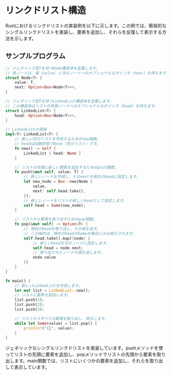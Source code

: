 # リンクドリスト構造

Rustにおけるリンクドリストの実装例を以下に示します。この例では、簡易的なシングルリンクドリストを実装し、要素を追加し、それらを反復して表示する方法を示します。

## サンプルプログラム
```rust
// ジェネリック型Tを持つNode構造体を定義します。
// 各ノードは、値（value）と次のノードへのオプショナルなポインタ（next）を持ちます。
struct Node<T> {
    value: T,
    next: Option<Box<Node<T>>>,
}

// ジェネリック型Tを持つLinkedList構造体を定義します。
// この構造体はリストの先頭ノードへのオプショナルなポインタ（head）を持ちます。
struct LinkedList<T> {
    head: Option<Box<Node<T>>>,
}

// LinkedListの実装
impl<T> LinkedList<T> {
    // 新しい空のリストを作成するためのnew関数。
    // headは初期状態でNone（空のリスト）です。
    fn new() -> Self {
        LinkedList { head: None }
    }

    // リストの先頭に新しい要素を追加するためのpush関数。
    fn push(&mut self, value: T) {
        // 新しいノードを作成し、そのnextを現在のheadに設定します。
        let new_node = Box::new(Node {
            value,
            next: self.head.take(),
        });
        // 新しいノードをリストの新しいheadとして設定します。
        self.head = Some(new_node);
    }

    // リストから要素を取り出すためのpop関数。
    fn pop(&mut self) -> Option<T> {
        // 現在のheadを取り出し、その値を返す。
        // この操作は、現在のheadがSomeの場合にのみ実行されます。
        self.head.take().map(|node| {
            // 新しいheadを次のノードに設定します。
            self.head = node.next;
            // 取り出されたノードの値を返します。
            node.value
        })
    }
}

fn main() {
    // 新しいLinkedListを作成します。
    let mut list = LinkedList::new();
    // リストに要素を追加します。
    list.push(1);
    list.push(2);
    list.push(3);

    // リストからすべての要素を取り出し、表示します。
    while let Some(value) = list.pop() {
        println!("{}", value);
    }
}
```

ジェネリックなシングルリンクドリストを実装しています。pushメソッドを使ってリストの先頭に要素を追加し、popメソッドでリストの先頭から要素を取り出します。main関数では、リストにいくつかの要素を追加し、それらを取り出して表示しています。
